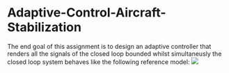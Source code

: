 # Adaptive-Control-Aircraft-Stabilization
The end goal of this assignment is to design an adaptive controller that renders all the signals of the closed loop bounded whilst simultaneusly the closed loop system behaves like the following reference model:
<img src="https://render.githubusercontent.com/render/math?math=\varphi_{ref}(s)=\frac{1}{s^2+1,4s+1}r(s)">
